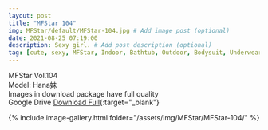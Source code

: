 ```yaml
---
layout: post
title: "MFStar 104"
img: MFStar/default/MFStar-104.jpg # Add image post (optional)
date: 2021-08-25 07:19:00
description: Sexy girl. # Add post description (optional)
tag: [cute, sexy, MFStar, Indoor, Bathtub, Outdoor, Bodysuit, Underwear, Cosplay, Big Tits, Tattoo, CHINAGIRLS]
---
```

MFStar Vol.104  
Model: Hana妹  
Images in download package have full quality                    
Google Drive [Download Full](https://ouo.io/Bm1ZQb){:target="_blank"}

{% include image-gallery.html folder="/assets/img/MFStar/MFStar-104/" %}

